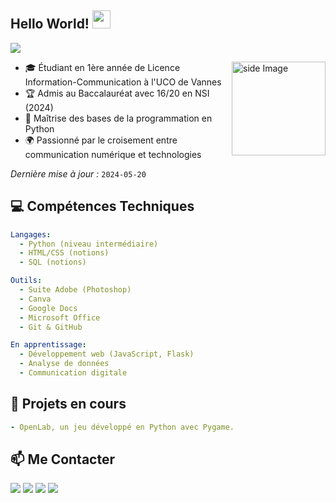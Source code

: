 ## Hello World!  <img src="https://github.com/sciencepal/sciencepal/blob/master/assets/Hi.gif" width="29px">
![](https://komarev.com/ghpvc/?username=Jletallec&label=Profile%20Visits&color=blue&style=for-the-badge)
  
<img src="https://github.com/Jletallec/Jletallec/blob/main/moon.gif?raw=true" alt="side Image" align="right" width="150" height="auto" />
  
- 🎓 Étudiant en 1ère année de Licence Information-Communication à l'UCO de Vannes
- 🏆 Admis au Baccalauréat avec 16/20 en NSI (2024)
- 🐍 Maîtrise des bases de la programmation en Python
- 🌍 Passionné par le croisement entre communication numérique et technologies

*Dernière mise à jour :* `2024-05-20`

## 💻 Compétences Techniques
```yaml
Langages: 
  - Python (niveau intermédiaire)
  - HTML/CSS (notions)
  - SQL (notions)

Outils:
  - Suite Adobe (Photoshop)
  - Canva
  - Google Docs
  - Microsoft Office
  - Git & GitHub

En apprentissage:
  - Développement web (JavaScript, Flask)
  - Analyse de données
  - Communication digitale
```

## 🔨 Projets en cours
```yaml
- OpenLab, un jeu développé en Python avec Pygame.
```

## 📫 Me Contacter
[<img src="https://img.shields.io/badge/iCloud-3693F3?style=for-the-badge&logo=iCloud&logoColor=white"/>](mailto:letallec.josselin@icloud.com)
[<img src="https://img.shields.io/badge/LinkedIn-0077B5?style=for-the-badge&logo=linkedin&logoColor=white"/>](https://www.linkedin.com/in/jletallec)
[<img src="https://img.shields.io/badge/Instagram-E4405F?style=for-the-badge&logo=instagram&logoColor=white"/>](https://instagram.com/jltallec)
[<img src="https://img.shields.io/badge/Steam-000000?style=for-the-badge&logo=steam&logoColor=white"/>](https://steamcommunity.com/id/betawhat/)
